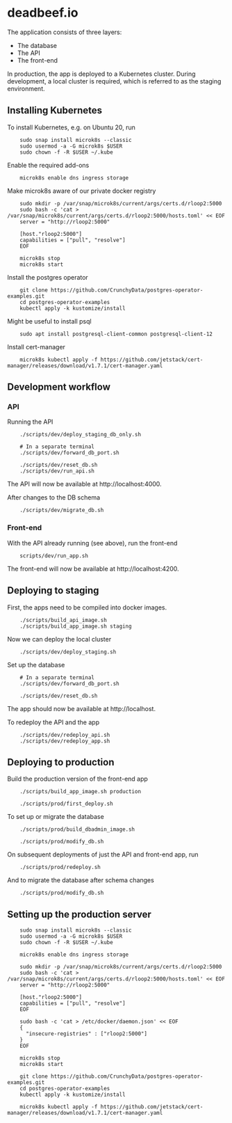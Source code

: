 deadbeef.io
===========

The application consists of three layers:

* The database
* The API
* The front-end

In production, the app is deployed to a Kubernetes cluster. During development, a local cluster is
required, which is referred to as the staging environment.

Installing Kubernetes
---------------------

To install Kubernetes, e.g. on Ubuntu 20, run

```
    sudo snap install microk8s --classic
    sudo usermod -a -G microk8s $USER
    sudo chown -f -R $USER ~/.kube
```

Enable the required add-ons

```
    microk8s enable dns ingress storage
```

Make microk8s aware of our private docker registry

```
    sudo mkdir -p /var/snap/microk8s/current/args/certs.d/rloop2:5000
    sudo bash -c 'cat > /var/snap/microk8s/current/args/certs.d/rloop2:5000/hosts.toml' << EOF
    server = "http://rloop2:5000"

    [host."rloop2:5000"]
    capabilities = ["pull", "resolve"]
    EOF

    microk8s stop
    microk8s start
```

Install the postgres operator

```
    git clone https://github.com/CrunchyData/postgres-operator-examples.git
    cd postgres-operator-examples
    kubectl apply -k kustomize/install
```

Might be useful to install psql

```
    sudo apt install postgresql-client-common postgresql-client-12
```

Install cert-manager

```
    microk8s kubectl apply -f https://github.com/jetstack/cert-manager/releases/download/v1.7.1/cert-manager.yaml
```

Development workflow
--------------------

### API

Running the API

```
    ./scripts/dev/deploy_staging_db_only.sh

    # In a separate terminal
    ./scripts/dev/forward_db_port.sh

    ./scripts/dev/reset_db.sh
    ./scripts/dev/run_api.sh
```

The API will now be available at http://localhost:4000.

After changes to the DB schema

```
    ./scripts/dev/migrate_db.sh
```

### Front-end

With the API already running (see above), run the front-end

```
    scripts/dev/run_app.sh
```

The front-end will now be available at http://localhost:4200.


Deploying to staging
--------------------

First, the apps need to be compiled into docker images.

```
    ./scripts/build_api_image.sh
    ./scripts/build_app_image.sh staging
```

Now we can deploy the local cluster

```
    ./scripts/dev/deploy_staging.sh
```

Set up the database

```
    # In a separate terminal
    ./scripts/dev/forward_db_port.sh

    ./scripts/dev/reset_db.sh 
```

The app should now be available at http://localhost.

To redeploy the API and the app

```
    ./scripts/dev/redeploy_api.sh
    ./scripts/dev/redeploy_app.sh
```


Deploying to production
-----------------------

Build the production version of the front-end app

```
    ./scripts/build_app_image.sh production
```

```
    ./scripts/prod/first_deploy.sh
```

To set up or migrate the database

```
    ./scripts/prod/build_dbadmin_image.sh

    ./scripts/prod/modify_db.sh
```

On subsequent deployments of just the API and front-end app, run

```
    ./scripts/prod/redeploy.sh
```

And to migrate the database after schema changes

```
    ./scripts/prod/modify_db.sh
```


Setting up the production server
--------------------------------

```
    sudo snap install microk8s --classic
    sudo usermod -a -G microk8s $USER
    sudo chown -f -R $USER ~/.kube

    microk8s enable dns ingress storage

    sudo mkdir -p /var/snap/microk8s/current/args/certs.d/rloop2:5000
    sudo bash -c 'cat > /var/snap/microk8s/current/args/certs.d/rloop2:5000/hosts.toml' << EOF
    server = "http://rloop2:5000"

    [host."rloop2:5000"]
    capabilities = ["pull", "resolve"]
    EOF

    sudo bash -c 'cat > /etc/docker/daemon.json' << EOF
    {
      "insecure-registries" : ["rloop2:5000"]
    }
    EOF

    microk8s stop
    microk8s start

    git clone https://github.com/CrunchyData/postgres-operator-examples.git
    cd postgres-operator-examples
    kubectl apply -k kustomize/install

    microk8s kubectl apply -f https://github.com/jetstack/cert-manager/releases/download/v1.7.1/cert-manager.yaml
```
